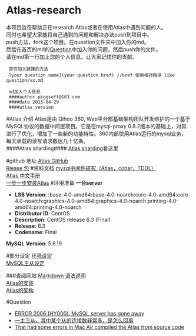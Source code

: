 # Atlas-research
本项目旨在帮助正在research Atlas或者在使用Atlas中遇到问题的人。  
同时也希望大家能将自己遇到的问题和解决办法push到项目中。  
push方法，fork这个项目。在question文件夹中加入你的md。  
然后在首页的md的[Question](#question)中加入你的问题，然后push你的文件。  
请在md第一行加上您的个人信息。让大家记住你的贡献。
````
 首页加入链接的方法
 [your question name](your question href) //href 使用相对路径 like question/xx.md
 
 md加入个人信息
 ####author piggsoft@163.com
 ####date 2015-04-29
 ####atlas version
````
#Atlas 介绍
Atlas是由 Qihoo 360, Web平台部基础架构团队开发维护的一个基于MySQL协议的数据中间层项目。它是在mysql-proxy 0.8.2版本的基础上，对其进行了优化，增加了一些新的功能特性。360内部使用Atlas运行的mysql业务，每天承载的读写请求数达几十亿条。  
####Atlas sharding####
[Atlas sharding](sharding/readme.md)看这里

#github 地址
[Atlas GitHub](https://github.com/Qihoo360/Atlas)  
[Rlease 包](https://github.com/Qihoo360/Atlas/releases)
#资料文档
[mysql中间件研究（Atlas，cobar，TDDL）](http://www.guokr.com/blog/475765/)  
[Atlas 中文手册](https://github.com/Qihoo360/Atlas/blob/master/README_ZH.md)  
[一步一步安装Atlas](http://leboit.blog.51cto.com/blog/1465210/1582835)
#环境准备
**一台server**
* **LSB Version**:    :base-4.0-amd64:base-4.0-noarch:core-4.0-amd64:core-4.0-noarch:graphics-4.0-amd64:graphics-4.0-noarch:printing-4.0-amd64:printing-4.0-noarch
* **Distributor ID**: CentOS
* **Description**:    CentOS release 6.3 (Final)
* **Release**:        6.3
* **Codename**:       Final  

**MySQL**
  **Version**: 5.6.19  

#部分设定 
 [环境设定](https://github.com/piggsoft/Atlas-research/tree/master/setup)  
 [MySQL主从设定](https://github.com/piggsoft/Atlas-research/tree/master/config)  

###查阅网站
[Markdown 语法说明](http://wowubuntu.com/markdown/)  
[Atlas的安装](https://github.com/Qihoo360/Atlas/wiki/Atlas%E7%9A%84%E5%AE%89%E8%A3%85)  
[Atlas的架构](https://github.com/Qihoo360/Atlas/wiki/Atlas%E7%9A%84%E6%9E%B6%E6%9E%84)

#Question
* [ERROR 2006 (HY000): MySQL server has gone away](question/01.md)
* [一主三从，其中某个从的连接数非常多，是怎么回事](https://github.com/Qihoo360/Atlas/issues/22)
* [That had some errors in Mac Air compiled the Atlas from source code](https://github.com/Qihoo360/Atlas/issues/19)
